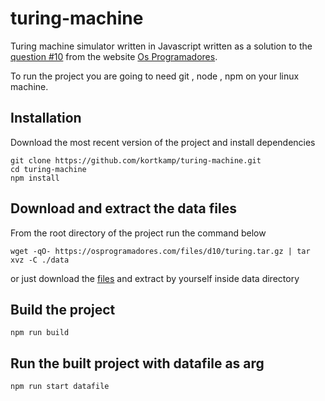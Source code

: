 # turing-machine
Turing machine simulator written in Javascript written as a solution to the [question #10](https://osprogramadores.com/desafios/d10/) from the website [Os Programadores](https://osprogramadores.com/).

To run the project you are going to need git , node , npm on your linux machine.

## Installation

Download the most recent version of the project and install dependencies
```
git clone https://github.com/kortkamp/turing-machine.git
cd turing-machine
npm install
```


## Download and extract the data files

From the root directory of the project run the command below

```
wget -qO- https://osprogramadores.com/files/d10/turing.tar.gz | tar xvz -C ./data
```
or just download the [files](https://osprogramadores.com/files/d10/turing.tar.gz) and extract by yourself inside data directory

## Build the project 

```
npm run build
```

## Run the built project with datafile as arg

```
npm run start datafile
```

<br>



